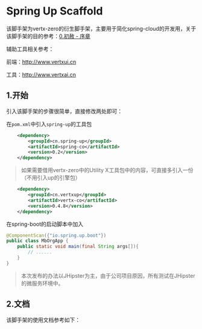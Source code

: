 # Spring Up Scaffold

该脚手架为vertx-zero的衍生脚手架，主要用于简化spring-cloud的开发用，关于该脚手架的目的参考：[0.初赦 - 序章](/0chu-she-xu-zhang.md)

辅助工具相关参考：

前端：http://www.vertxui.cn

工具：http://www.vertxai.cn

## 1.开始

引入该脚手架的步骤很简单，直接修改两处即可：

在`pom.xml`中引入`spring-up`的工具包

```xml
    <dependency>
        <groupId>cn.spring-up</groupId>
        <artifactId>spring-co</artifactId>
        <version>0.2</version>
    </dependency>
```

> 如果需要借用vertx-zero中的Utility X工具包中的内容，可直接多引入一份（不用引入up的引擎包）

```xml
    <dependency>
        <groupId>cn.vertxup</groupId>
        <artifactId>vertx-co</artifactId>
        <version>0.4.8</version>
    </dependency>
```

在spring-boot的启动脚本中加入

```java
@ComponentScan({"io.spring.up.boot"})
public class MbOrgApp {
    public static void main(final String args[]){
        // ......
    }
}
```

> 本次发布的办法以JHipster为主，由于公司项目原因，所有测试在JHipster的微服务环境中。

## 2.文档

该脚手架的使用文档参考如下：

